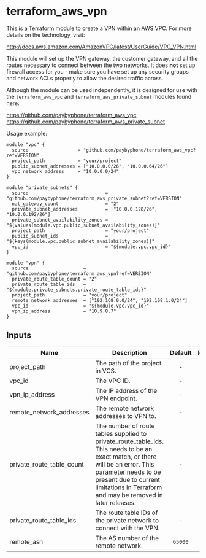 
# terraform_aws_vpn

This is a Terraform module to create a VPN within an AWS VPC. For more details
on the technology, visit:

http://docs.aws.amazon.com/AmazonVPC/latest/UserGuide/VPC_VPN.html

This module will set up the VPN gateway, the customer gateway, and all the
routes necessary to connect between the two networks. It does **not** set up
firewall access for you - make sure you have set up any security groups and
network ACLs properly to allow the desired traffic across.

Although the module can be used independently, it is designed for use with
the `terraform_aws_vpc` and `terraform_aws_private_subnet` modules found
here:

https://github.com/paybyphone/terraform_aws_vpc
https://github.com/paybyphone/terraform_aws_private_subnet

Usage example:

    module "vpc" {
      source                  = "github.com/paybyphone/terraform_aws_vpc?ref=VERSION"
      project_path            = "your/project"
      public_subnet_addresses = ["10.0.0.0/26", "10.0.0.64/26"]
      vpc_network_address     = "10.0.0.0/24"
    }

    module "private_subnets" {
      source                            = "github.com/paybyphone/terraform_aws_private_subnet?ref=VERSION"
      nat_gateway_count                 = "2"
      private_subnet_addresses          = ["10.0.0.128/26", "10.0.0.192/26"]
      private_subnet_availability_zones = "${values(module.vpc.public_subnet_availability_zones)}"
      project_path                      = "your/project"
      public_subnet_ids                 = "${keys(module.vpc.public_subnet_availability_zones)}"
      vpc_id                            = "${module.vpc.vpc_id}"
    }

    module "vpn" {
      source                    = "github.com/paybyphone/terraform_aws_vpn?ref=VERSION"
      private_route_table_count = "2"
      private_route_table_ids   = "${module.private_subnets.private_route_table_ids}"
      project_path              = "your/project"
      remote_network_addresses  = ["192.168.0.0/24", "192.168.1.0/24"]
      vpc_id                    = "${module.vpc.vpc_id}"
      vpn_ip_address            = "10.9.8.7"
    }



## Inputs

| Name | Description | Default | Required |
|------|-------------|:-----:|:-----:|
| project_path | The path of the project in VCS. | - | yes |
| vpc_id | The VPC ID. | - | yes |
| vpn_ip_address | The IP address of the VPN endpoint. | - | yes |
| remote_network_addresses | The remote network addresses to VPN to. | - | yes |
| private_route_table_count | The number of route tables supplied to private_route_table_ids. This needs to be an exact match, or there will be an error. This parameter needs to be present due to current limitations in Terraform and may be removed in later releases. | - | yes |
| private_route_table_ids | The route table IDs of the private network to connect with the VPN. | - | yes |
| remote_asn | The AS number of the remote network. | `65000` | no |

